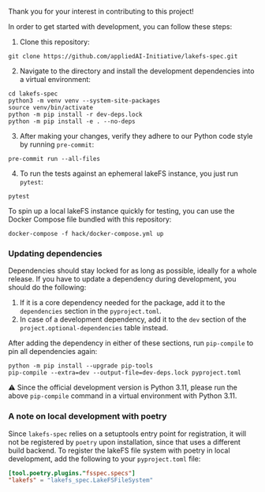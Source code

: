 Thank you for your interest in contributing to this project!

In order to get started with development, you can follow these steps:

1. Clone this repository:
```shell
git clone https://github.com/appliedAI-Initiative/lakefs-spec.git
```
2. Navigate to the directory and install the development dependencies into a virtual environment:
```shell
cd lakefs-spec
python3 -m venv venv --system-site-packages
source venv/bin/activate
python -m pip install -r dev-deps.lock
python -m pip install -e . --no-deps
```
3. After making your changes, verify they adhere to our Python code style by running `pre-commit`:
```shell
pre-commit run --all-files
```
4. To run the tests against an ephemeral lakeFS instance, you just run `pytest`:
```shell
pytest
```
To spin up a local lakeFS instance quickly for testing, you can use the Docker Compose file bundled with this repository:

```shell
docker-compose -f hack/docker-compose.yml up
```

### Updating dependencies

Dependencies should stay locked for as long as possible, ideally for a whole release.
If you have to update a dependency during development, you should do the following:

1. If it is a core dependency needed for the package, add it to the `dependencies` section in the `pyproject.toml`.
2. In case of a development dependency, add it to the `dev` section of the `project.optional-dependencies` table instead.

After adding the dependency in either of these sections, run `pip-compile` to pin all dependencies again:

```shell
python -m pip install --upgrade pip-tools
pip-compile --extra=dev --output-file=dev-deps.lock pyproject.toml
```

⚠️ Since the official development version is Python 3.11, please run the above `pip-compile` command in a virtual
environment with Python 3.11.

### A note on local development with poetry

Since `lakefs-spec` relies on a setuptools entry point for registration, it will not be registered by `poetry` upon
installation, since that uses a different build backend. To register the lakeFS file system with poetry in local
development, add the following to your `pyproject.toml` file:

```toml
[tool.poetry.plugins."fsspec.specs"]
"lakefs" = "lakefs_spec.LakeFSFileSystem"
```
